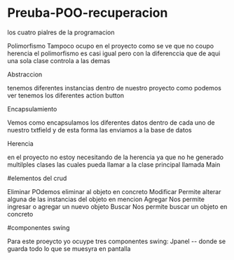 # Preuba-POO-recuperacion


los cuatro pialres de la programacion 

Polimorfismo
Tampoco ocupo en el proyecto como se ve que no coupo herencia el polimorfismo es casi igual pero con la diferenccia que de aqui una sola clase controla a las demas 


Abstraccion

tenemos diferentes instancias dentro de nuestro proyecto como podemos ver tenemos los diferentes action button 


Encapsulamiento

Vemos como encapsulamos los diferentes datos dentro de cada uno de nuestro txtfield y de esta forma las enviamos a la base de datos


Herencia

en el proyecto no estoy necesitando de la herencia ya que no he generado multilples clases las cuales pueda llamar a la clase principal llamada Main 


#elementos del crud 

Eliminar 
POdemos eliminar al objeto en concreto
Modificar 
Permite alterar alguna de las instancias del objeto en mencion
Agregar 
Nos permite ingresar o agregar un nuevo objeto 
Buscar
Nos permite buscar un objeto en concreto


#componentes swing 

Para este proeycto yo ocuype tres componentes swing:
Jpanel -- donde se guarda todo lo que se muesyra en pantalla


